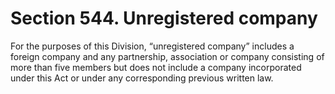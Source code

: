 # Section 544. Unregistered company

For the purposes of this Division, “unregistered company” includes a foreign company and any partnership, association or company consisting of more than five members but does not include a company incorporated under this Act or under any corresponding previous written law.

